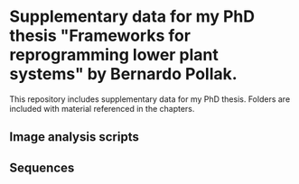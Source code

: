 # Supplementary data for my PhD thesis "Frameworks for reprogramming lower plant systems" by Bernardo Pollak.

This repository includes supplementary data for my PhD thesis. Folders are included with material referenced in the chapters.
## Image analysis scripts

## Sequences


